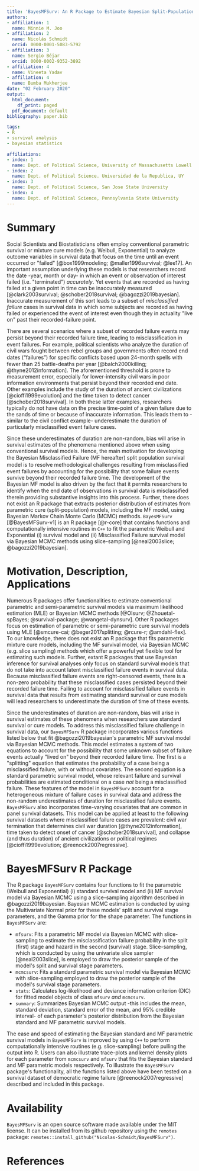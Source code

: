 ```yaml
---
title: 'BayesMFSurv: An R Package to Estimate Bayesian Split-Population Survival Models With (and Without) Misclassified Failure Events'
authors:
- affiliation: 1
  name: Minnie M. Joo
- affiliation: 2
  name: Nicolás Schmidt
  orcid: 0000-0001-5083-5792
- affiliation: 3
  name: Sergio Béjar
  orcid: 0000-0002-9352-3892
- affiliation: 4
  name: Vineeta Yadav
- affiliation: 4
  name: Bumba Mukherjee
date: "02 February 2020"
output:
  html_document:
    df_print: paged
  pdf_document: default
bibliography: paper.bib

tags:
- R
- survival analysis
- bayesian statistics

affiliations:
- index: 1
  name: Dept. of Political Science, University of Massachusetts Lowell
- index: 2
  name: Dept. of Political Science. Universidad de la Republica, UY
- index: 3
  name: Dept. of Political Science, San Jose State University
- index: 4
  name: Dept. of Political Science, Pennsylvania State University
---
```


# Summary

Social Scientists and Biostatisticians often employ conventional parametric survival or mixture cure models (e.g. Weibull, Exponential) to analyze outcome variables in survival data that focus on the time until an event occurred or "failed" [@box1999modeling; @maller1996survival; @lee17]. An important assumption underlying these models is that researchers record the date -year, month or day- in which an event or observation of interest failed (i.e. "terminated") _accurately_. Yet events that are recorded as having failed at a given point in time can be inaccurately measured [@clark2003survival; @schober2018survival; @bagozzi2019bayesian]. Inaccurate measurement of this sort leads to a subset of _misclassified failure_ cases in survival data in which some subjects are recorded as having failed or experienced the event of interest even though they in actuality "live on" past their recorded-failure point. 

There are several scenarios where a subset of recorded failure events may persist beyond their recorded failure time, leading to misclassiﬁcation in event failures. For example, political scientists who analyze the duration of civil wars fought between rebel groups and governments often record end dates (“failures”) for specific conﬂicts based upon 24-month spells with fewer than 25 battle-deaths per year [@balch2000killing; @thyne2012information]. The aforementioned threshold is prone to measurement error, especially for lower-intensity civil wars in poor information environments that persist beyond their recorded end date. Other examples include the study of the duration of ancient civilizations [@cioffi1999evolution] and the time taken to detect cancer [@schober2018survival]. In both these latter examples, researchers typically do not have data on the precise time-point of a given failure due to the sands of time or because of inaccurate information. This leads them to -similar to the civil conflict example- underestimate the duration of particularly misclassified event failure cases.

Since these underestimates of duration are non-random, bias will arise in survival estimates of the phenomena mentioned above when using conventional survival models. Hence, the main motivation for developing the Bayesian Misclassiﬁed Failure (MF hereafter) split population survival model is to resolve methodological challenges resulting from misclassiﬁed event failures by accounting for the possibility that some failure events survive beyond their recorded failure time. The development of the Bayesian MF model is also driven by the fact that it permits researchers to identify when the end date of observations in survival data is misclassiﬁed therein providing substantive insights into this process. Further, there does not exist an R package that extracts posterior distribution of estimates from parametric cure (split-population) models, including the MF model, using Bayesian Markov Chain Monte Carlo (MCMC) methods. `BayesMFSurv` [@BayesMFSurv-v1] is an R package [@r-core] that contains functions and computationally intensive routines in `C++` to fit the parametric Weibull and Exponential (i) survival model and (ii) Misclassified Failure survival model via Bayesian MCMC methods using slice-sampling [@neal2003slice; @bagozzi2019bayesian].

# Motivation, Description, Applications

Numerous R packages offer functionalities to estimate conventional parametric and semi-parametric survival models via maximum likelihood estimation (MLE) or Bayesian MCMC methods [@OIsurv; @Zhouetal-spBayes; @survival-package; @wangetal-dynsurv]. Other R packages focus on estimation of parametric or semi-parametric cure survival models using MLE [@smcure-cai; @beger2017splitting; @rcure-r; @amdahl-flex]. To our knowledge, there does not exist an R package that fits parametric mixture cure models, including the MF survival model, via Bayesian MCMC (e.g. slice sampling) methods which offer a powerful yet flexible tool for estimating such models. Further, extant R packages that use Bayesian inference for survival analyses only focus on standard survival models that do not take into account latent misclassified failure events in survival data. Because misclassified failure events are right-censored events, there is a non-zero probability that these misclassified cases persisted beyond their recorded failure time. Failing to account for misclassified failure events in survival data that results from estimating standard survival or cure models will lead researchers to underestimate the duration of time of these events.

Since the underestimates of duration are non-random, bias will arise in survival estimates of these phenomena when researchers use standard survival or cure models. To address this misclassified failure challenge in survival data, our `BayesMFSurv` R package incorporates various functions listed below that fit @bagozzi2019bayesian's parametric MF survival model via Bayesian MCMC methods. This model estimates a system of two equations to account for the possibility that some unknown subset of failure events actually "lived on" beyond their recorded failure time. The first is a "splitting" equation that estimates the probability of a case being a misclassified failure, with or without covariates. The second equation is a standard parametric survival model, whose relevant failure and survival probabilities are estimated conditional on a case _not_ being a misclassified failure. These features of the model in `BayesMFSurv` account for a heterogeneous mixture of failure cases in survival data and address the non-random underestimates of duration for misclassified failure events. `BayesMFSurv` also incorporates time-varying covariates that are common in panel survival datasets. This model can be applied at least to the following survival datasets where misclassified failure cases are prevalent: civil war termination that determines civil war duration [@thyne2012information], time taken to detect onset of cancer [@schober2018survival], and collapse (and thus duration) of ancient civilizations or political regimes [@cioffi1999evolution; @reenock2007regressive].

# BayesMFSurv R Package

The R package `BayesMFSurv` contains four functions to fit the parametric (Weibull and Exponential) (i) standard survival model and (ii) MF survival model via Bayesian MCMC using a slice-sampling algorithm described in @bagozzi2019bayesian. Bayesian MCMC estimation is conducted by using the Multivariate Normal prior for these models' split and survival stage parameters, and the Gamma prior for the shape parameter. The functions in `BayesMFSurv` are:   

* `mfsurv`: Fits a parametric MF model via Bayesian MCMC with slice-sampling to estimate the misclassification failure probability in the split (first) stage and hazard in the second (survival) stage. Slice-sampling, which is conducted by using the univariate slice sampler [@neal2003slice], is employed to draw the posterior sample of the model's split and survival stage parameters.
* `mcmcsurv`: Fits a standard parametric survival model via Bayesian MCMC with slice-sampling employed to draw the posterior sample of the model's survival stage parameters.
* `stats`: Calculates log-likelihood and deviance information criterion (DIC) for fitted model objects of class `mfsurv` _and_ `mcmcsurv`.
* `summary`: Summarizes Bayesian MCMC output -this includes the mean, standard deviation, standard error of the mean, and 95% credible interval- of each parameter's posterior distribution from the Bayesian standard and MF parametric survival models.

The ease and speed of estimating the Bayesian standard and MF parametric survival models in `BayesMFSurv` is improved by using `C++` to perform computationally intensive routines (e.g. slice-sampling) before pulling the output into R. Users can also illustrate trace-plots and kernel density plots for each parameter from `mcmcsurv` and `mfsurv` that fits the Bayesian standard and MF parametric models respectively. To illustrate the `BayesMFSurv` package's functionality, all the functions listed above have been tested on a survival dataset of democratic regime failure [@reenock2007regressive] described and included in this package.

# Availability

`BayesMFSurv` is an open source software made available under the MIT license. It can be installed from its github repository using the `remotes` package: `remotes::install_github("Nicolas-Schmidt/BayesMFSurv")`.

# References
